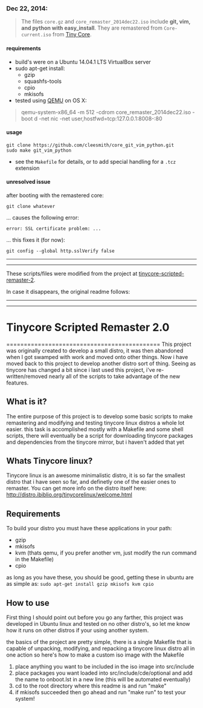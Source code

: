 ### Dec 22, 2014:
> The files ```core.gz``` and ```core_remaster_2014dec22.iso``` 
include **git, vim, and python with easy_install**.  They are
remastered from ```Core-current.iso``` from
[Tiny Core](http://distro.ibiblio.org/tinycorelinux/downloads.html "Tiny Core").

#### requirements
* build's were on a Ubuntu 14.04.1 LTS VirtualBox server
* sudo apt-get install:
  * gzip
  * squashfs-tools
  * cpio
  * mkisofs
* tested using [QEMU](http://wiki.qemu.org/ "QEMU") on OS X:

> qemu-system-x86_64 -m 512 -cdrom core_remaster_2014dec22.iso -boot d -net nic -net user,hostfwd=tcp:127.0.0.1:8008-:80

#### usage
```
git clone https://github.com/cleesmith/core_git_vim_python.git
sudo make git_vim_python
```
* see the ```Makefile``` for details, or to add special handling for a ```.tcz``` extension

#### unresolved issue
after booting with the remastered core:
```
git clone whatever
```
... causes the following error:
```
error: SSL certificate problem: ...
```

... this fixes it (for now):
```
git config --global http.sslVerify false
```

>
***
***

These scripts/files were modified from the project at
[tinycore-scripted-remaster-2](https://github.com/clwillingham/tinycore-scripted-remaster-2 "tinycore-scripted-remaster-2").

In case it disappears, the original readme follows:

>
***
***


# Tinycore Scripted Remaster 2.0
============================================
This project was originally created to develop a small distro, it was then abandoned when I got swamped with work and moved onto other things. Now i have moved back to this project to develop another distro sort of thing. Seeing as tinycore has changed a bit since i last used this project, i've re-written/removed nearly all of the scripts to take advantage of the new features.

## What is it?

The entire purpose of this project is to develop some basic scripts to make remastering and modifying and testing tinycore linux distros a whole lot easier. this task is accomplished mostly with a Makefile and some shell scripts, there will eventually be a script for downloading tinycore packages and dependencies from the tinycore mirror, but i haven't added that yet

## Whats Tinycore linux?

Tinycore linux is an awesome minimalistic distro, it is so far the smallest distro that i have seen so far, and definetly one of the easier ones to remaster. You can get more info on the distro itself here:
http://distro.ibiblio.org/tinycorelinux/welcome.html

## Requirements
To build your distro you must have these applications in your path:
* gzip
* mkisofs
* kvm (thats qemu, if you prefer another vm, just modify the run command in the Makefile)
* cpio

as long as you have these, you should be good, getting these in ubuntu are as simple as:
```sudo apt-get install gzip mkisofs kvm cpio```

## How to use

First thing I should point out before you go any farther, this project was developed in Ubuntu linux and tested on no other distro's, so let me know how it runs on other distros if your using another system.

the basics of the project are pretty simple, there is a single Makefile that is capable of unpacking, modifying, and repacking a tinycore linux distro all in one action
so here's how to make a custom iso image with the Makefile

1. place anything you want to be included in the iso image into src/include
2. place packages you want loaded into src/include/cde/optional and add the name to onboot.lst in a new line (this will be automated eventually)
3. cd to the root directory where this readme is and run "make"
4. if mkisofs succeeded then go ahead and run "make run" to test your system!

